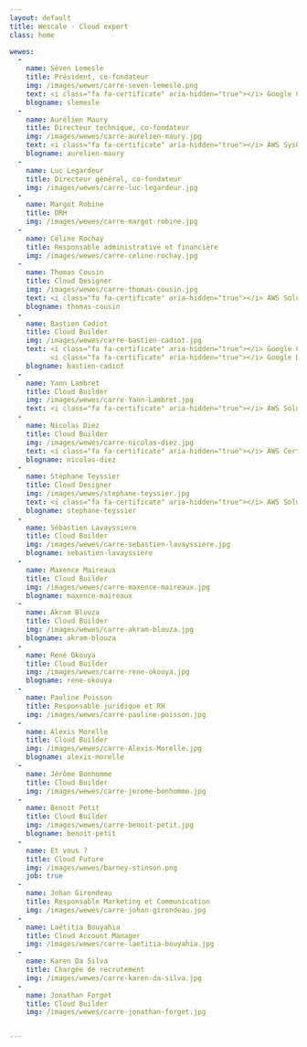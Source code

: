 ```yaml
---
layout: default
title: Wescale - Cloud expert
class: home

wewes:
  -
    name: Séven Lemesle
    title: Président, co-fondateur
    img: /images/wewes/carre-seven-lemesle.png
    text: <i class="fa fa-certificate" aria-hidden="true"></i> Google Cloud Platform Architect
    blogname: slemesle
  -
    name: Aurélien Maury
    title: Directeur technique, co-fondateur
    img: /images/wewes/carre-aurelien-maury.jpg
    text: <i class="fa fa-certificate" aria-hidden="true"></i> AWS SysOps Administrator
    blogname: aurelien-maury
  -
    name: Luc Legardeur
    title: Directeur général, co-fondateur
    img: /images/wewes/carre-luc-legardeur.jpg
  -
    name: Margot Robine
    title: DRH
    img: /images/wewes/carre-margot-robine.jpg
  -
    name: Céline Rochay
    title: Responsable administrative et financière
    img: /images/wewes/carre-celine-rochay.jpg
  -
    name: Thomas Cousin
    title: Cloud Designer
    img: /images/wewes/carre-thomas-cousin.jpg
    text: <i class="fa fa-certificate" aria-hidden="true"></i> AWS Solution Architect
    blogname: thomas-cousin
  -
    name: Bastien Cadiot
    title: Cloud Builder
    img: /images/wewes/carre-bastien-cadiot.jpg
    text: <i class="fa fa-certificate" aria-hidden="true"></i> Google Cloud Platform Architect<br>
          <i class="fa fa-certificate" aria-hidden="true"></i> Google Developers Experts 
    blogname: bastien-cadiot
  -
    name: Yann Lambret
    title: Cloud Builder
    img: /images/wewes/carre-Yann-Lambret.jpg
    text: <i class="fa fa-certificate" aria-hidden="true"></i> AWS Solution Architect
  -
    name: Nicolas Diez
    title: Cloud Builder
    img: /images/wewes/carre-nicolas-diez.jpg
    text: <i class="fa fa-certificate" aria-hidden="true"></i> AWS Certified DevOps Pro
    blogname: nicolas-diez
  -
    name: Stéphane Teyssier
    title: Cloud Designer
    img: /images/wewes/stephane-teyssier.jpg
    text: <i class="fa fa-certificate" aria-hidden="true"></i> AWS Solution Architect Pro
    blogname: stephane-teyssier
  -
    name: Sébastien Lavayssiere
    title: Cloud Builder
    img: /images/wewes/carre-sebastien-lavayssiere.jpg
    blogname: sebastien-lavayssiere
  -
    name: Maxence Maireaux
    title: Cloud Builder
    img: /images/wewes/carre-maxence-maireaux.jpg
    blogname: maxence-maireaux
  -
    name: Akram Blouza
    title: Cloud Builder
    img: /images/wewes/carre-akram-blouza.jpg
    blogname: akram-blouza
  -
    name: René Okouya
    title: Cloud Builder
    img: /images/wewes/carre-rene-okouya.jpg
    blogname: rene-okouya
  -
    name: Pauline Poisson
    title: Responsable juridique et RH
    img: /images/wewes/carre-pauline-poisson.jpg
  -
    name: Alexis Morelle
    title: Cloud Builder
    img: /images/wewes/carre-Alexis-Morelle.jpg
    blogname: alexis-morelle
  -
    name: Jérôme Bonhomme
    title: Cloud Builder
    img: /images/wewes/carre-jerome-bonhomme.jpg
  -
    name: Benoit Petit
    title: Cloud Builder
    img: /images/wewes/carre-benoit-petit.jpg
    blogname: benoit-petit
  -
    name: Et vous ?
    title: Cloud Future
    img: /images/wewes/barney-stinson.png
    job: true
  -
    name: Johan Girondeau
    title: Responsable Marketing et Communication
    img: /images/wewes/carre-johan-girondeau.jpg
  -
    name: Laëtitia Bouyahia
    title: Cloud Account Manager
    img: /images/wewes/carre-laetitia-bouyahia.jpg
  -
    name: Karen Da Silva
    title: Chargée de recrutement
    img: /images/wewes/carre-karen-da-silva.jpg
  -
    name: Jonathan Forget
    title: Cloud Builder
    img: /images/wewes/carre-jonathan-forget.jpg


---
```


